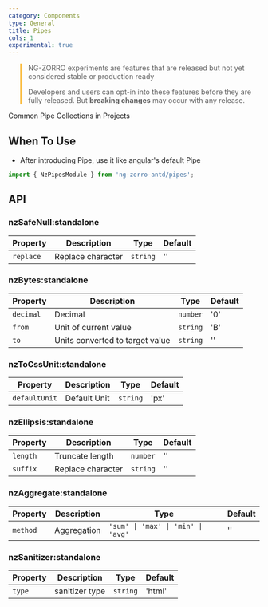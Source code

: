 ```yaml
---
category: Components
type: General
title: Pipes
cols: 1
experimental: true
---
```


<blockquote style="border-color: #faad14;">
<p>NG-ZORRO experiments are features that are released but not yet considered stable or production ready</p>
<p>Developers and users can opt-in into these features before they are fully released. But <strong>breaking changes</strong> may occur with any release.</p>
</blockquote>

Common Pipe Collections in Projects

## When To Use

- After introducing Pipe, use it like angular's default Pipe

```ts
import { NzPipesModule } from 'ng-zorro-antd/pipes';
```

## API

### **nzSafeNull**:standalone

| Property  | Description       | Type     | Default |
| --------- | ----------------- | -------- | ------- |
| `replace` | Replace character | `string` | ''      |

### **nzBytes**:standalone

| Property  | Description                     | Type     | Default |
| --------- | ------------------------------- | -------- | ------- |
| `decimal` | Decimal                         | `number` | '0'     |
| `from`    | Unit of current value           | `string` | 'B'     |
| `to`      | Units converted to target value | `string` | ''      |

### **nzToCssUnit**:standalone

| Property      | Description  | Type     | Default |
| ------------- | ------------ | -------- | ------- |
| `defaultUnit` | Default Unit | `string` | 'px'    |

### **nzEllipsis**:standalone

| Property | Description       | Type     | Default |
| -------- | ----------------- | -------- | ------- |
| `length` | Truncate length   | `number` | ''      |
| `suffix` | Replace character | `string` | ''      |

### **nzAggregate**:standalone

| Property | Description | Type                               | Default |
| -------- | ----------- | ---------------------------------- | ------- |
| `method` | Aggregation | `'sum' \| 'max' \| 'min' \| 'avg'` | ''      |

### **nzSanitizer**:standalone

| Property | Description    | Type     | Default |
| -------- | -------------- | -------- | ------- |
| `type`   | sanitizer type | `string` | 'html'  |
